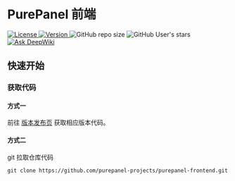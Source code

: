 # PurePanel 前端
<p>
  <a href="https://github.com/purepanel-projects/purepanel-frontend/blob/main/LICENSE">
    <img src="https://img.shields.io/github/license/purepanel-projects/purepanel-frontend" alt="License"/>
  </a>
  <a href="https://github.com/purepanel-projects/purepanel-frontend/releases">
    <img src="https://img.shields.io/github/v/release/purepanel-projects/purepanel-frontend" alt="Version"/>
  </a>
  <img alt="GitHub repo size" src="https://img.shields.io/github/repo-size/purepanel-projects/purepanel-frontend">
  <img alt="GitHub User's stars" src="https://img.shields.io/github/stars/purepanel-projects/purepanel-frontend">
  <a href="https://deepwiki.com/purepanel-projects/purepanel-frontend">
    <img src="https://deepwiki.com/badge.svg" alt="Ask DeepWiki">
  </a>
</p>

## 快速开始

### 获取代码

#### 方式一

前往 [版本发布页](https://github.com/purepanel-projects/purepanel-frontend/releases) 获取相应版本代码。

#### 方式二

git 拉取仓库代码

```shell
git clone https://github.com/purepanel-projects/purepanel-frontend.git
```